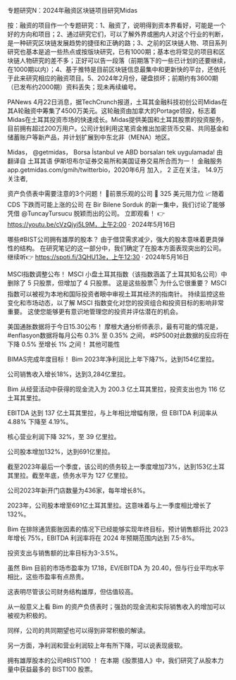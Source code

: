 专题研究N：2024年融资区块链项目研究Midas


按：融资的项目作一个专题研究：1、融资了，说明得到资本界看好，可能是一个好的方向和项目；2、通过研究它们，可以了解外界或圈内人对这个行业的判断，是一种研究区块链发展趋势的捷径和正确的路；3、之前的区块链人物、项目系列研究也基本是追一些热点或按版块研究，已有1000期；基本也将常见的项目和区块链人物研究的差不多；正好可以告一段落（前期落下的一些已计划的还要继续，在1000期以内）；4、基于推特是目前区块链信息最集中和更新快的平台，还依托于此来研究相应的融资项目。5、2024年2月份，硬盘损坏；前期约有3600期（已发布约2000期）资料丢失；现未再续编号。

PANews 4月22日消息，据TechCrunch报道，土耳其金融科技初创公司Midas在其A轮融资中筹集了4500万美元。这轮融资由加拿大的Portage领投，标志着Midas在土耳其投资市场的快速成长。Midas提供美国和土耳其股票的投资服务，目前拥有超过200万用户。公司计划利用这笔资金推出加密货币交易、共同基金和储蓄账户等新产品，并计划扩展到中东北非（MENA）地区。


Midas，
@getmidas，
Borsa İstanbul ve ABD borsaları tek uygulamada!
由
翻译自 土耳其语
伊斯坦布尔证券交易所和美国证券交易所合而为一！
金融服务app.getmidas.com/gmih/twitterbio，2020年6月 加入，
2 正在关注，
14.9万 关注者,


资产负债表中需要注意的3个问题！
💪前景乐观的公司
🎯 325 美元阻力位
📈随着 CDS 下跌而可能上涨的公司
在 Bir Bilene Sorduk 的新一集中，我们讨论了能够凭借
@TuncayTursucu
脱颖而出的公司。
立即观看！ 👉 https://youtu.be/cVzQjyi5L9M，上午2:00 · 2024年5月16日

哪些#BIST公司拥有雄厚的股本？
由于借贷需求减少，强大的股本意味着更具弹性的结构。
在研究笔记的这一部分中，我们确定了在股本方面表现突出的公司。
继续听👉 https://spoti.fi/3QHU13e，上午12:30 · 2024年5月16日

MSCI指数调整公布！
MSCI 小盘土耳其指数（该指数涵盖了土耳其知名公司）中删除了 5 只股票，但增加了 4 只股票。
这是这些股票👇
为什么它很重要？
MSCI 指数可以被视为本地和国际投资者眼中审视土耳其经济的指南针。
持续监控这些变化和市场动态，以了解 MSCI 指数变化对您的投资组合和投资目标的影响非常重要。
这使您能够更有意识地管理您的投资并评估潜在的机会。

美国通胀数据将于今日15.30公布！
摩根大通分析师表示，最有可能的情况是， #enflasyon数据将每月公布 0.3% 至 0.35% 之间， #SP500对此数据的反应将在下降 0.5% 至增长 1% 之间！
其他可能性

BIMAS完成年度目标！
Bim 2023年净利润比上年下降7%，达到154亿里拉。

公司销售收入增长18%，达到3,284亿里拉。

Bim 从经营活动中获得的现金流入为 200.3 亿土耳其里拉，投资支出也为 116 亿土耳其里拉。

EBITDA 达到 137 亿土耳其里拉，与上年相比增幅有限，但 EBITDA 利润率从 4.88% 下降至 4.19%。

核心营业利润下降 32%，至 39 亿里拉。

公司股本增加132%，达到691亿里拉。

截至2023年最后一个季度，该公司的债务较上一季度增加73%，达到153亿土耳其里拉。截至年底，债务水平为 127 亿里拉。

公司2023年新开门店数量为436家，每年增长8%。

2023年，公司股本增至691亿土耳其里拉。这意味着与上一季度相比增长了 132%。

Bim 在排除通货膨胀因素的情况下已经能够实现年终目标，预计销售额将比 2023 年增长 75%，EBITDA 利润率将在 2024 年预期范围内达到 7.5-8%。

投资支出与销售额的比率目标为3-3.5%。

虽然 Bim 目前的市场市盈率为 17.18，EV/EBITDA 为 20.40，但与行业平均水平相比，这些市盈率有点昂贵。

这表明尽管该公司财务结构雄厚，但估值较高。

从一般意义上看 Bim 的资产负债表时；强劲的现金流和实际销售收入的增加可以被视为积极的。

同样，公司的共同期望也可以得到非常积极的解读。

另一方面，净利润和营业利润较上年有所下降，可以说表现疲软。

拥有雄厚股本的公司#BIST100 ！
在本期《股票猎人》中，我们研究了从股本力量中获益最多的 BIST100 股票。


